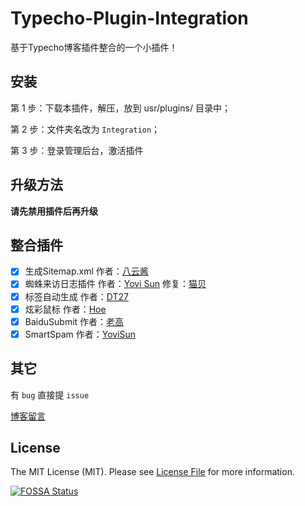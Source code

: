 # Typecho-Plugin-Integration

基于Typecho博客插件整合的一个小插件！

## 安装

第 1 步：下载本插件，解压，放到 usr/plugins/ 目录中；

第 2 步：文件夹名改为 `Integration`；

第 3 步：登录管理后台，激活插件

## 升级方法

**请先禁用插件后再升级**

## 整合插件

* [x] 生成Sitemap.xml 作者：[八云酱](https://www.bayun.org)
* [x] 蜘蛛来访日志插件 作者：[Yovi Sun](http://www.yovisun.com) 修复：[猫贝](https://www.catbei.com)
* [x] 标签自动生成 作者：[DT27](https://dt27.org)
* [x] 炫彩鼠标 作者：[Hoe](http://www.hoehub.com)
* [x] BaiduSubmit 作者：[老高](http://blog.phpgao.com/typecho_plugin_baidusubmit.html)
* [x] SmartSpam 作者：[YoviSun](http://www.yovisun.com)

## 其它

有 `bug` 直接提 `issue`

[博客留言](https://blog.starskim.cn/guestbook.html)

## License

The MIT License (MIT). Please see [License File](LICENSE) for more information.

[![FOSSA Status](https://app.fossa.com/api/projects/git%2Bgithub.com%2Fstarskim%2FTypecho-Plugin-Integration.svg?type=large)](https://app.fossa.com/projects/git%2Bgithub.com%2Fstarskim%2FTypecho-Plugin-Integration?ref=badge_large)
